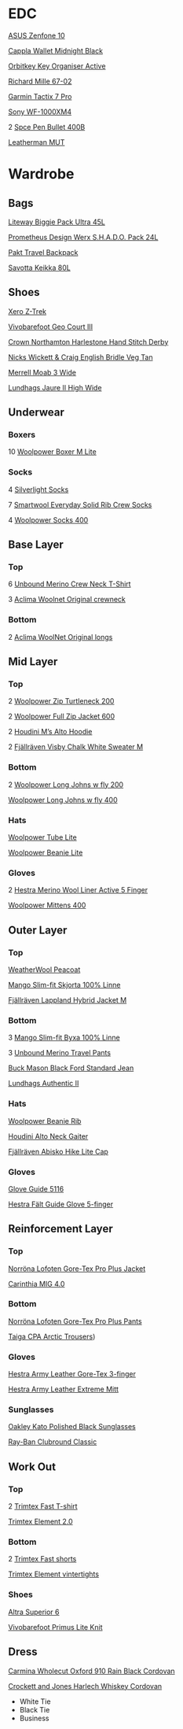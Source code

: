 # EDC

[ASUS Zenfone 10](https://www.asus.com/se/mobile-handhelds/phones/zenfone/zenfone-10/)

[Cappla Wallet Midnight Black](https://cappla.com/collections/wallets/products/midnight-black)

[Orbitkey Key Organiser Active](https://www.orbitkey.com/collections/key-organiser/products/orbitkey-2-0-active?variant=8198980993120)

[Richard Mille 67-02](https://www.richardmille.com/collections/rm-67-02-automatic-extra-flat)

[Garmin Tactix 7 Pro](https://www.garmin.com/sv-SE/p/802703/pn/010-02704-11)

[Sony WF-1000XM4](https://www.sony.se/electronics/truly-wireless/wf-1000xm4)

2 [Spce Pen Bullet 400B](https://www.spacepen.com/400B.aspx)

[Leatherman MUT](https://www.leatherman.com/mut-29.html)

# Wardrobe

## Bags

[Liteway Biggie Pack Ultra 45L](https://liteway.equipment/packs/biggie-pack-ultra-45l)

[Prometheus Design Werx S.H.A.D.O. Pack 24L](https://prometheusdesignwerx.com/collections/backpacks/products/s-h-a-d-o-pack-24l-universal-field-gray-1?variant=39341008158806)

[Pakt Travel Backpack](https://paktbags.com/products/the-pakt-travel-backpack?variant=34631236223138)

[Savotta Keikka 80L](https://www.savotta.fi/products/keikka-80l?variant=39319053140102)

## Shoes

[Xero Z-Trek](https://www.xeroshoes.eu/shop/sandals/ztrek-men/)

[Vivobarefoot Geo Court III](https://www.vivobarefoot.com/se/geo-court-iii-mens?colour=Naturell)

[Crown Northamton Harlestone Hand Stitch Derby](https://crownnorthampton.com/collections/luxury-handmade-sneakers/products/harlestone-hand-stitch-derby-horween-black-shell-cordovan?variant=40709040537773)

[Nicks Wickett & Craig English Bridle Veg Tan](https://nicksboots.com/wickett-craig-english-bridle-veg-tan-mto/)

[Merrell Moab 3 Wide](https://www.merrell.com/US/en/moab-3-wide-width/52465M.html?dwvar_52465M_color=J035885W#cgid=moab-3-collection&prefn1=isOnSale&prefv1=false&start=1)

[Lundhags Jaure II High Wide](https://www.lundhags.com/se/kangor/herr/vandringskangor/jaure-ii-ms-high-wide/?item=1013789-725)

## Underwear

### Boxers

10 [Woolpower Boxer M Lite](https://woolpower.se/shop/produkt/boxer-ms-lite/)

### Socks

4 [Silverlight Socks](https://silverlight.store/product/silverlight-socks/)

7 [Smartwool Everyday Solid Rib Crew Socks](https://www.smartwool.com/shop/everyday-solid-rib-crew-2-pack-socks-sw001888?variationId=122)

4 [Woolpower Socks 400](https://woolpower.se/shop/produkt/socks-400/)

## Base Layer

### Top

6 [Unbound Merino Crew Neck T-Shirt](https://unboundmerino.com/collections/shirts/products/merino-wool-crew-neck-t-shirt?variant=39673249103966)

3 [Aclima Woolnet Original crewneck](https://www.aclima.se/aclima/103387/woolnet-original-crewneck-m-s-olive-night-m)

### Bottom

2 [Aclima WoolNet Original longs](https://www.aclima.se/aclima/103394/woolnet-original-longs-m-s-olive-night-m)

## Mid Layer

### Top

2 [Woolpower Zip Turtleneck 200](https://woolpower.se/shop/produkt/zip-turtleneck-200/)

2 [Woolpower Full Zip Jacket 600](https://woolpower.se/shop/produkt/full-zip-jacket-600/)

2 [Houdini M’s Alto Hoodie](https://houdinisportswear.com/sv-se/clothing/sweaters-hoodies/mens-alto-houdi-840032?color=840032900)

2 [Fjällräven Visby Chalk White Sweater M](https://www.fjallraven.com/se/sv-se/herr/overdelar/trojor-stickat/visby-sweater-m?_t_q=&_t_hit.id=Luminos_Storefront_Web_Features_Catalog_Product_Domain_CommonProduct/CatalogContent_a0563db5-0a0b-4855-a8f9-f591968180d1_sv-SE&_t_hit.pos=1&_t_tags=andquerymatch%2clanguage%3asv%2csiteid%3a162d49d9-f0ac-4d2d-a110-e8143f6ca828&v=F84151%3a%3a7323450730895)

### Bottom

2 [Woolpower Long Johns w fly 200](https://woolpower.se/shop/produkt/long-johns-w-fly-200/)

[Woolpower Long Johns w fly 400](https://woolpower.se/shop/produkt/long-johns-w-fly-400/)

### Hats

[Woolpower Tube Lite](https://woolpower.se/shop/produkt/tube-lite/)

[Woolpower Beanie Lite](https://woolpower.se/shop/produkt/beanie-lite/)

### Gloves

2 [Hestra Merino Wool Liner Active 5 Finger](https://www.hestragloves.se/merino-wool-liner-active-5-finger-charcoal)

[Woolpower Mittens 400](https://woolpower.se/shop/produkt/mittens-400/)

## Outer Layer

### Top

[WeatherWool Peacoat](https://weatherwool.com/collections/jackets/products/weatherwool-peacoat?variant=206338097156)

[Mango Slim-fit Skjorta 100% Linne](https://shop.mango.com/se/herr/skjortor-linne/slim-fit-skjorta-100--linne_57080618.html?c=55)

[Fjällräven Lappland Hybrid Jacket M](https://www.fjallraven.com/se/sv-se/herr/jackor/jaktjackor/lappland-hybrid-jacket-m?_t_q=&_t_hit.id=Luminos_Storefront_Web_Features_Catalog_Product_Domain_CommonProduct/CatalogContent_ec522a96-a65e-49d8-a19a-dbccd6b1099c_sv-SE&_t_hit.pos=9&_t_tags=andquerymatch%2clanguage%3asv%2csiteid%3a162d49d9-f0ac-4d2d-a110-e8143f6ca828&v=F90170%3a%3a7323450541378)

### Bottom

3 [Mango Slim-fit Byxa 100% Linne](https://shop.mango.com/se/herr/byxor-linne/slim-fit-byxa-100--linne_57000570.html)

3 [Unbound Merino Travel Pants](https://unboundmerino.com/collections/pants/products/merino-wool-pants?variant=39642264993886)

[Buck Mason Black Ford Standard Jean](https://www.buckmason.com/products/standard-black-jean/)

[Lundhags Authentic II](https://www.lundhags.com/se/klader/herr/byxor/authentic-ii-ms-pant/?item=1114095-619)

### Hats

[Woolpower Beanie Rib](https://woolpower.se/shop/produkt/beanie-rib/)

[Houdini Alto Neck Gaiter](https://houdinisportswear.com/sv-se/clothing/accessories/alto-neck-gaiter-370274?color=370274900)

[Fjällräven Abisko Hike Lite Cap](https://www.fjallraven.com/se/sv-se/dam/accessoarer/kepsar-hattar-mossor/abisko-hike-lite-cap)

### Gloves

[Glove Guide 5116](https://guidegloves.com/se/produkter/mekaniskt-skydd/allround/sydda-handskar/guide-5116)

[Hestra Fält Guide Glove 5-finger](https://www.hestragloves.se/faelt-guide-glove-5-finger-brown-black)

## Reinforcement Layer

### Top

[Norröna Lofoten Gore-Tex Pro Plus Jacket](https://www.norrona.com/sv-SE/produkter/lofoten/lofoten-gore-tex-pro-plus-jacka-herr/?color=3301)

[Carinthia MIG 4.0](https://www.carinthia.eu/en/mig-4-0-jacket-sof-olive-m-p6352/)

### Bottom

[Norröna Lofoten Gore-Tex Pro Plus Pants](https://www.norrona.com/sv-SE/produkter/lofoten/lofoten-gore-tex-pro-plus-byxor-herr/?color=7718)

[Taiga CPA Arctic Trousers](https://www.taiga.se/en/products/cpa-arctic-trousers-0015-0015-m-m))

### Gloves

[Hestra Army Leather Gore-Tex 3-finger](https://www.hestragloves.se/army-leather-gore-tex-3-finger-black)

[Hestra Army Leather Extreme Mitt](https://www.hestragloves.se/army-leather-extreme-mitt-black-offwhite)

### Sunglasses

[Oakley Kato Polished Black Sunglasses](https://www.oakley.com/en-se/product/W0OO9455?variant=888392491633)

[Ray-Ban Clubround Classic](https://www.ray-ban.com/sweden/sunglasses/RB4246%20UNISEX%20clubround%20classic-svart/8053672559682)

## Work Out

### Top

2 [Trimtex Fast T-shirt](https://trimtex.se/sv/produkter/herr/lopning-och-friidrott/t-shirts-och-toppar/t-shirts/fast-t-shirt-ss-men/VL18-0205-19.html)

[Trimtex Element 2.0](https://trimtex.se/sv/produkter/herr/lopning-och-friidrott/jackor-och-vaestar-1/element-2.0-traeningsjacka-herr/VL22-0086-20.html#start=1)

### Bottom

2 [Trimtex Fast shorts](https://trimtex.se/sv/produkter/herr/lopning-och-friidrott/tights-och-shorts-1/fast-shorts-herr/VL21-0310-22.html#start=1)

[Trimtex Element vintertights](https://trimtex.se/sv/produkter/herr/lopning-och-friidrott/tights-och-shorts-1/element-vintertights-herr/VS21-0007-18.html#start=1)

### Shoes

[Altra Superior 6](https://www.altrarunning.eu/se/superior-6-man-13-7997.html)

[Vivobarefoot Primus Lite Knit](https://www.vivobarefoot.com/se/primus-lite-knit-mens)

## Dress

[Carmina Wholecut Oxford 910 Rain Black Cordovan](https://www.carminashoemaker.com/oxford-cordovan-black-910)

[Crockett and Jones Harlech Whiskey Cordovan](https://eu.crockettandjones.com/collections/shell-cordovan-collection/products/harlech-whisky-cordovan)

- White Tie
- Black Tie
- Business
